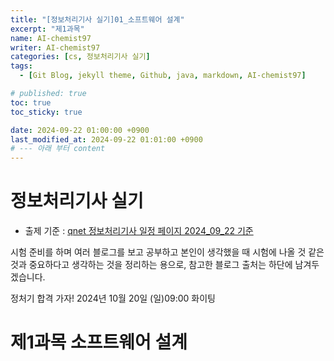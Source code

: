 ```yaml
---
title: "[정보처리기사 실기]01_소프트웨어 설계"
excerpt: "제1과목"
name: AI-chemist97
writer: AI-chemist97
categories: [cs, 정보처리기사 실기]
tags:
  - [Git Blog, jekyll theme, Github, java, markdown, AI-chemist97]

# published: true
toc: true
toc_sticky: true

date: 2024-09-22 01:00:00 +0900
last_modified_at: 2024-09-22 01:01:00 +0900
# --- 아래 부터 content
---
```

# 정보처리기사 실기
* 출제 기준 : [qnet 정보처리기사 일정 페이지 2024_09_22 기준](https://www.q-net.or.kr/crf005.do?id=crf00503&jmCd=1320)

시험 준비를 하며 여러 블로그를 보고 공부하고 본인이 생각했을 때 시험에 나올 것 같은 것과 중요하다고 생각하는 것을 정리하는 용으로, 참고한 블로그 출처는 하단에 남겨두겠습니다.

정처기 합격 가자!
2024년 10월 20일 (일)09:00
화이팅
# 제1과목 소프트웨어 설계
